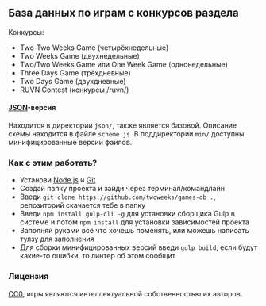 ## База данных по играм с конкурсов раздела

Конкурсы:
* Two-Two Weeks Game (четырёхнедельные)
* Two Weeks Game (двухнедельные)
* Two/Two Weeks Game или One Week Game (однонедельные)
* Three Days Game (трёхдневные)
* Two Days Game (двухдневные)
* RUVN Contest (конкурсы /ruvn/)

#### [JSON](https://ru.wikipedia.org/wiki/JSON)-версия

Находится в директории `json/`, также является базовой. Описание схемы находится в файле `scheme.js`.
В поддиректории `min/` доступны минифицированные версии файлов.

### Как с этим работать?

* Установи [Node.js](https://nodejs.org/en/download/) и [Git](https://git-scm.com/downloads)
* Создай папку проекта и зайди через терминал/командлайн
* Введи `git clone https://github.com/twoweeks/games-db .`, репозиторий скачается тебе в папку
* Введи `npm install gulp-cli -g` для установки сборщика Gulp в системе и потом `npm install` для установки зависимостей проекта
* Заполняй руками всё что хочешь поменять, или можешь написать тулзу для заполнения
* Для сборки минифицированных версий введи `gulp build`, если будут какие-то ошибки, то линтер об этом сообщит

### Лицензия

[CC0](https://creativecommons.org/publicdomain/zero/1.0/deed.ru), игры являются интеллектуальной собственностью их авторов.
